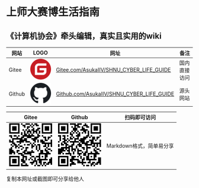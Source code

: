   # 上师大赛博生活指南
  ## 《计算机协会》牵头编辑，真实且实用的wiki
  | 网站 | LOGO | 网址 | 备注 | 
  | --- | --- | --- | --- |
  |Gitee |![Gitee_Logo](/assets/Gitee_Logo.png) | [Gitee.com/AsukaIIV/SHNU_CYBER_LIFE_GUIDE](https://github.com/AsukaIIV/SHNU_CYBER_LIFE_GUIDE) | 国内直接访问 |
  |Github |![Github_Logo](/assets/githublogo.png) | [Github.com/AsukaIIV/SHNU_CYBER_LIFE_GUIDE](https://github.com/AsukaIIV/SHNU_CYBER_LIFE_GUIDE) | 源头网站 |

  | Gitee | Github | 扫码即可访问 | 
  | --- | --- | --- |
  | ![Gitee](/assets/gitee.png) | ![GitHub](/assets/github.png) | Markdown格式，简单易分享 |

复制本网址或截图即可分享给他人